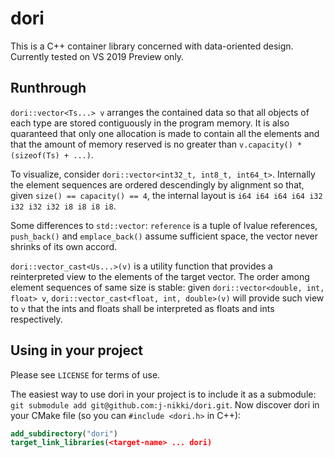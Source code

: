 # dori

This is a C++ container library concerned with data-oriented design. Currently tested on VS 2019 Preview only.

## Runthrough

`dori::vector<Ts...> v` arranges the contained data so that all objects of each type are stored contiguously in the program memory. It is also quaranteed that only one allocation is made to contain all the elements and that the amount of memory reserved is no greater than `v.capacity() * (sizeof(Ts) + ...)`.

To visualize, consider `dori::vector<int32_t, int8_t, int64_t>`. Internally the element sequences are ordered descendingly by alignment so that, given `size() == capacity() == 4`, the internal layout is `i64 i64 i64 i64 i32 i32 i32 i32 i8 i8 i8 i8`.

Some differences to `std::vector`: `reference` is a tuple of lvalue references, `push_back()` and `emplace_back()` assume sufficient space, the vector never shrinks of its own accord.

`dori::vector_cast<Us...>(v)` is a utility function that provides a reinterpreted view to the elements of the target vector. The order among element sequences of same size is stable: given `dori::vector<double, int, float> v`, `dori::vector_cast<float, int, double>(v)` will provide such view to `v` that the ints and floats shall be interpreted as floats and ints respectively.

## Using in your project

Please see `LICENSE` for terms of use.

The easiest way to use dori in your project is to include it as a submodule: `git submodule add git@github.com:j-nikki/dori.git`. Now discover dori in your CMake file (so you can `#include <dori.h>` in C++):
```cmake
add_subdirectory("dori")
target_link_libraries(<target-name> ... dori)
```

